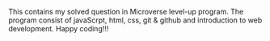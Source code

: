 This contains my solved question in Microverse level-up program. The program consist of javaScrpt, html, css, git & github and introduction to web development. Happy coding!!!
